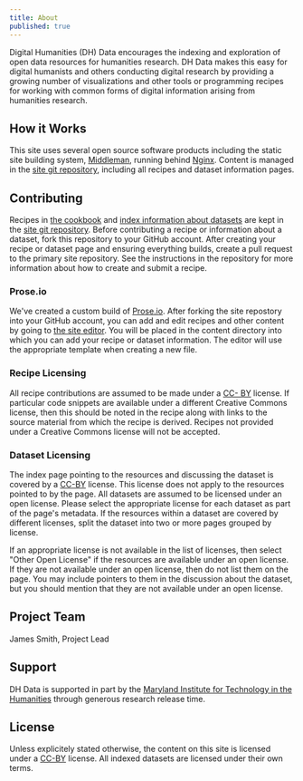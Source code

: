 ```yaml
---
title: About
published: true
---
```


Digital Humanities (DH) Data encourages the indexing and exploration of open
data resources for humanities research. DH Data makes this easy for digital
humanists and others conducting digital research by providing a growing number
of visualizations and other tools or programming recipes for working with
common forms of digital information arising from humanities research.

## How it Works

This site uses several open source software products including the static site
building system, [Middleman](http://middlemanapp.com/), running behind
[Nginx](http://nginx.org/). Content is managed in the [site git
repository](https://github.com/dhdata/dhdata-site), including all recipes and
dataset information pages.

## Contributing

Recipes in [the cookbook](/cookbook/) and [index information about
datasets](/dataset/) are kept in the [site git
repository](https://github.com/dhdata/dhdata-site). Before contributing a
recipe or information about a dataset, fork this repository to your GitHub
account. After creating your recipe or dataset page and ensuring everything
builds, create a pull request to the primary site repository. See the
instructions in the repository for more information about how to create and
submit a recipe.

### Prose.io

We've created a custom build of [Prose.io](http://prose.io/). 
After forking the site repostory into your
GitHub account, you can add and edit recipes and other content by going to
[the site editor](/editor). You will be placed in the content directory into which you can
add your recipe or dataset information. The editor will use the appropriate
template when creating a new file.

### Recipe Licensing

All recipe contributions are assumed to be made under a [CC-
BY](http://creativecommons.org/licenses/by/4.0/) license. If particular code
snippets are available under a different Creative Commons license, then this
should be noted in the recipe along with links to the source material from
which the recipe is derived. Recipes not provided under a Creative Commons
license will not be accepted.

### Dataset Licensing

The index page pointing to the resources and discussing the dataset is covered
by a [CC-BY](http://creativecommons.org/licenses/by/4.0/) license. This
license does not apply to the resources pointed to by the page. All datasets
are assumed to be licensed under an open license. Please select the
appropriate license for each dataset as part of the page's metadata. If the
resources within a dataset are covered by different licenses, split the
dataset into two or more pages grouped by license.

If an appropriate license is not available in the list of licenses, then
select "Other Open License" if the resources are available under an open
license. If they are not available under an open license, then do not list
them on the page. You may include pointers to them in the discussion about the
dataset, but you should mention that they are not available under an open
license.

## Project Team

James Smith, Project Lead

## Support

DH Data is supported in part by the [Maryland Institute for Technology in the
Humanities](http://mith.umd.edu/) through generous research release time.

## License

Unless explicitely stated otherwise, the content on this site is licensed
under a [CC-BY](http://creativecommons.org/licenses/by/3.0/) license. All
indexed datasets are licensed under their own terms.